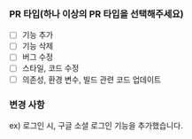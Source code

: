 ### PR 타입(하나 이상의 PR 타입을 선택해주세요)

-[ ] 기능 추가  
-[ ] 기능 삭제  
-[ ] 버그 수정  
-[ ] 스타일, 코드 수정  
-[ ] 의존성, 환경 변수, 빌드 관련 코드 업데이트

### 변경 사항

ex) 로그인 시, 구글 소셜 로그인 기능을 추가했습니다.
